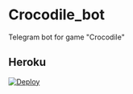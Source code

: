 # Crocodile_bot
Telegram bot for game "Crocodile"
## Heroku

[![Deploy](https://www.herokucdn.com/deploy/button.svg)](https://heroku.com/deploy?template=/https://github.com/Ruhsuzbey/Crocodile_bot/tree/master)

